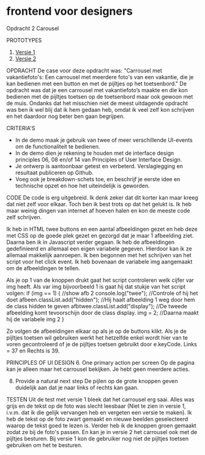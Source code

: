 # frontend voor designers

Opdracht 2      Carousel

PROTOTYPES
1. [Versie 1](https://esmeebarten.github.io/frontendvoordesigners/opdracht2/v1/)
2. [Versie 2](https://esmeebarten.github.io/frontendvoordesigners/opdracht2/v2/)

OPDRACHT
De case voor deze opdracht was: "Carrousel met vakantiefoto's: Een carrousel met meerdere foto's van een vakantie, die je kan bedienen met een button en met de pijltjes op het toetsenbord."
De opdracht was dat je een carrousel met vakantiefoto’s maakte en die kon bedienen met de pijltjes toetsen op de toetsenbord maar ook gewoon met de muis.
Ondanks dat het misschien niet de meest uitdagende opdracht was ben ik wel blij dat ik hem gedaan heb, omdat ik veel zelf kon schrijven en het daardoor nog beter ben gaan begrijpen.


CRITERIA'S
- In de demo maak je gebruik van twee of meer verschillende UI-events om de functionaliteit te bedienen.
- In de demo dien je rekening te houden met de interface design principles 06, 08 en/of 14 van Principles of User Interface Design.
- Je ontwerp is aantoonbaar getest en verbeterd. Verslaglegging en resultaat publiceren op Github.
- Voeg ook je breakdown-schets toe, en beschrijf je eerste idee en technische opzet en hoe het uiteindelijk is geworden.


CODE
De code is erg uitgebreid. Ik denk zeker dat dit korter kan maar kreeg dat niet zelf voor elkaar.
Toch ben ik best trots op dat het gelukt is. Ik heb maar weinig dingen van internet af hoeven halen en kon de meeste code zelf schrijven.

Ik heb in HTML twee buttons en een aantal afbeeldingen gezet en heb deze met CSS op de goede plek gezet en gezorgd dat je maar 1 afbeelding ziet.
Daarna ben ik in Javascript verder gegaan. Ik heb de afbeeldingen gedefinieerd en allemaal een eigen variabele gegeven. Hierdoor kan ik ze allemaal makkelijk aanroepen.
Ik ben begonnen met het schrijven van het script voor het click event. Ik heb bovenaan de variabele img aangemaakt om de afbeeldingen te tellen.

Als je op 1 van de knoppen drukt gaat het script controleren welk cijfer var img heeft.
Als var img bijvoorbeeld 1 is gaat hij dat stukje van het script volgen:
if (img == 1) { //show afb 2
    console.log("twee");                //Controle of hij het doet
    afbeen.classList.add("hidden");        //Hij haalt afbeelding 1 weg door hem de class hidden te geven
    afbtwee.classList.add("display");    //De tweede afbeelding komt tevoorschijn door de class display.
    img = 2;                            //Daarna maakt hij de variabele img 2
}

Zo volgen de afbeeldingen elkaar op als je op de buttons klikt.
Als je de pijltjes toetsen wil gebruiken werkt het hetzelfde enkel wordt hier van te voren gecontroleerd of je de pijltjes toetsen gebruikt door e.keyCode.  Links = 37 en Rechts is 39.


PRINCIPLES OF  UI DESIGN
6. One primary action per screen
Op de pagina kan je alleen maar het carrousel bekijken. Je hebt geen meerdere acties.

8. Provide a natural next step
De pijlen op de grote knoppen geven duidelijk aan dat je naar links of rechts kan gaan.


TESTEN
Uit de test met versie 1 bleek dat het carrousel erg saai. Alles was grijs en de tekst op de foto was slecht leesbaar
(Niet te zien in versie 1, i.v.m. dat ik die gelijk vervangen heb en vergeten een versie te maken).
Ik heb de tekst op de foto zwart gemaakt en nieuwe beelden geselecteerd waarop de tekst goed te lezen is.
Verder heb ik de knoppen groen gemaakt zodat ze bij de foto's passen. En kan je in versie 2 het carrousel ook met de pijltjes besturen.
Bij versie 1 kon de gebruiker nog niet de pijltjes toetsen gebruiken om het te besturen.
